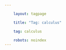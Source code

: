 ```yaml
---

    layout: tagpage

    title: "Tag: calculus"

    tag: calculus 

    robots: noindex
---
```

    

    

    